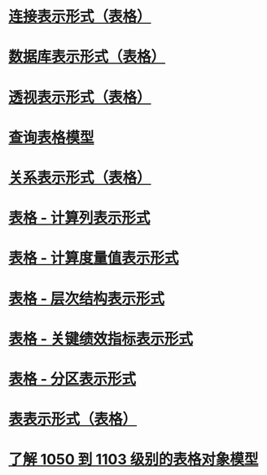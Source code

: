 # [连接表示形式（表格）](connection-representation-tabular.md)
# [数据库表示形式（表格）](database-representation-tabular.md)
# [透视表示形式（表格）](perspective-representation-tabular.md)
# [查询表格模型](querying-a-tabular-model.md)
# [关系表示形式（表格）](relationship-representation-tabular.md)
# [表格 - 计算列表示形式](tables-calculated-column-representation.md)
# [表格 - 计算度量值表示形式](tables-calculated-measure-representation.md)
# [表格 - 层次结构表示形式](tables-hierarchy-representation.md)
# [表格 - 关键绩效指标表示形式](tables-key-performance-indicator-representation.md)
# [表格 - 分区表示形式](tables-partition-representation.md)
# [表表示形式（表格）](tables-representation-tabular.md)
# [了解 1050 到 1103 级别的表格对象模型](understanding-tabular-object-model-at-levels-1050-through-1103.md)
